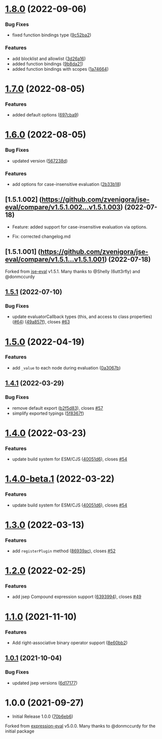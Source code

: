 # [1.8.0](https://github.com/Zvenigora/jse-eval/compare/v1.7.0...v1.8.0) (2022-09-06)


### Bug Fixes

* fixed function bindings type ([9c52ba2](https://github.com/Zvenigora/jse-eval/commit/9c52ba24c2dbc2636c9424858a6812db3add0dfe))


### Features

* add blocklist and allowlist ([3d26a16](https://github.com/Zvenigora/jse-eval/commit/3d26a16b82be7d47d3859bce956b680ff080b5fc))
* added function bindings ([9b8da21](https://github.com/Zvenigora/jse-eval/commit/9b8da2171dda5d822cad481e443f9fd42d3bd3d4))
* added function bindings with scopes ([1a74664](https://github.com/Zvenigora/jse-eval/commit/1a74664a76e9cf5c51421015fed38641aee8b3d6))

# [1.7.0](https://github.com/Zvenigora/jse-eval/compare/v1.6.0...v1.7.0) (2022-08-05)


### Features

* added default options ([697cba9](https://github.com/Zvenigora/jse-eval/commit/697cba97056749fe0098f5c42e4f885970d7eee3))

# [1.6.0](https://github.com/Zvenigora/jse-eval/compare/v1.5.2...v1.6.0) (2022-08-05)


### Bug Fixes

* updated version ([567238d](https://github.com/Zvenigora/jse-eval/commit/567238df43f2ccb308aed873ad24c59af3844003))


### Features

* add options for case-insensitive evaluation ([2b33b18](https://github.com/Zvenigora/jse-eval/commit/2b33b180373b96c9f361e2864746f9dcf455f86e))

## [1.5.1.002] (https://github.com/zvenigora/jse-eval/compare/v1.5.1.002...v1.5.1.003) (2022-07-18)

* Feature: added support for case-insensitive evaluation via options.

* Fix: corrected changelog.md

## [1.5.1.001] (https://github.com/zvenigora/jse-eval/compare/v1.5.1...v1.5.1.001) (2022-07-18)

Forked from [jse-eval](https://github.com/6utt3rfly/jse-eval]) v1.5.1. Many thanks to @Shelly (6utt3rfly) and @donmccurdy

## [1.5.1](https://github.com/6utt3rfly/jse-eval/compare/v1.5.0...v1.5.1) (2022-07-10)


### Bug Fixes

* update evaluatorCallback types (this, and access to class properties) ([#64](https://github.com/6utt3rfly/jse-eval/issues/64)) ([49a857f](https://github.com/6utt3rfly/jse-eval/commit/49a857f886e368d4c31ec2159ecd07310309d84a)), closes [#63](https://github.com/6utt3rfly/jse-eval/issues/63)

# [1.5.0](https://github.com/6utt3rfly/jse-eval/compare/v1.4.1...v1.5.0) (2022-04-19)


### Features

* add `_value` to each node during evaluation ([0a3067b](https://github.com/6utt3rfly/jse-eval/commit/0a3067b8af107ae677bee55efd69995d15721dca))

## [1.4.1](https://github.com/6utt3rfly/jse-eval/compare/v1.4.0...v1.4.1) (2022-03-29)


### Bug Fixes

* remove default export ([b2f5d83](https://github.com/6utt3rfly/jse-eval/commit/b2f5d8378ee0b0c7a8f1e3bb28ee7b65071febcd)), closes [#57](https://github.com/6utt3rfly/jse-eval/issues/57)
* simplify exported typings ([5f8367f](https://github.com/6utt3rfly/jse-eval/commit/5f8367fdf2bdc7b1e4df264b398514ae0daa7a79))

# [1.4.0](https://github.com/6utt3rfly/jse-eval/compare/v1.3.0...v1.4.0) (2022-03-23)


### Features

* update build system for ESM/CJS ([40051d6](https://github.com/6utt3rfly/jse-eval/commit/40051d62dab3f0ed3ce3c7091a637eccd479682d)), closes [#54](https://github.com/6utt3rfly/jse-eval/issues/54)

# [1.4.0-beta.1](https://github.com/6utt3rfly/jse-eval/compare/v1.3.0...v1.4.0-beta.1) (2022-03-22)


### Features

* update build system for ESM/CJS ([40051d6](https://github.com/6utt3rfly/jse-eval/commit/40051d62dab3f0ed3ce3c7091a637eccd479682d)), closes [#54](https://github.com/6utt3rfly/jse-eval/issues/54)

# [1.3.0](https://github.com/6utt3rfly/jse-eval/compare/v1.2.0...v1.3.0) (2022-03-13)


### Features

* add `registerPlugin` method ([86939ac](https://github.com/6utt3rfly/jse-eval/commit/86939acacc3b60acaeece6941583c2e5600ede67)), closes [#52](https://github.com/6utt3rfly/jse-eval/issues/52)

# [1.2.0](https://github.com/6utt3rfly/jse-eval/compare/v1.1.0...v1.2.0) (2022-02-25)


### Features

* add jsep Compound expression support ([6393994](https://github.com/6utt3rfly/jse-eval/commit/6393994212375f9c25df57a23437811541426fd4)), closes [#49](https://github.com/6utt3rfly/jse-eval/issues/49)

# [1.1.0](https://github.com/6utt3rfly/jse-eval/compare/v1.0.1...v1.1.0) (2021-11-10)


### Features

* Add right-associative binary operator support ([8e60bb2](https://github.com/6utt3rfly/jse-eval/commit/8e60bb2da844dd8586beffbb302d3c36ab03189a))

## [1.0.1](https://github.com/6utt3rfly/jse-eval/compare/v1.0.0...v1.0.1) (2021-10-04)


### Bug Fixes

* updated jsep versions ([6d17177](https://github.com/6utt3rfly/jse-eval/commit/6d17177c9b2b63ae12a299d717e82b04df42fd2b))

# 1.0.0 (2021-09-27)

* Initial Release 1.0.0 ([70b6eb6](https://github.com/6utt3rfly/jse-eval/commit/70b6eb610d5b8c8a4bcda336ac37c555f6d84c49))

Forked from [expression-eval](https://github.com/donmccurdy/expression-eval]) v5.0.0. Many thanks to @donmccurdy for the initial package
